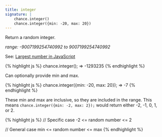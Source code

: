 ```yaml
---
title: integer
signature: |
    chance.integer()
    chance.integer({min: -20, max: 20})
---
```


<p class="pullquote" data-pullquote="9007199254740992 is 2^53 and is the largest number value in JavaScript" markdown="1"></p>

Return a random integer.

_range: -9007199254740992 to 9007199254740992_

See: [Largest number in JavaScript](http://vq.io/16qnIYj)

{% highlight js %}
chance.integer();
=> -1293235
{% endhighlight %}

Can optionally provide min and max.

{% highlight js %}
chance.integer({min: -20, max: 20});
=> -7
{% endhighlight %}


These min and max are inclusive, so they are included in the range. This means
```chance.integer({min: -2, max: 2});``` would return either -2, -1, 0, 1, or 2.

{% highlight js %}
// Specific case
-2 <= random number <= 2

// General case
min <= random number <= max
{% endhighlight %}
